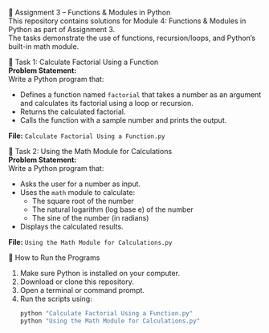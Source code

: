 📘 Assignment 3 – Functions & Modules in Python  
This repository contains solutions for Module 4: Functions & Modules in Python as part of Assignment 3.  
The tasks demonstrate the use of functions, recursion/loops, and Python’s built-in math module.

🧮 Task 1: Calculate Factorial Using a Function  
**Problem Statement:**  
Write a Python program that:

- Defines a function named `factorial` that takes a number as an argument and calculates its factorial using a loop or recursion.  
- Returns the calculated factorial.  
- Calls the function with a sample number and prints the output.  

**File:** `Calculate Factorial Using a Function.py`

📐 Task 2: Using the Math Module for Calculations  
**Problem Statement:**  
Write a Python program that:

- Asks the user for a number as input.  
- Uses the `math` module to calculate:  
  - The square root of the number  
  - The natural logarithm (log base e) of the number  
  - The sine of the number (in radians)  
- Displays the calculated results.  

**File:** `Using the Math Module for Calculations.py`

🚀 How to Run the Programs  
1. Make sure Python is installed on your computer.  
2. Download or clone this repository.  
3. Open a terminal or command prompt.  
4. Run the scripts using:  
   ```bash
   python "Calculate Factorial Using a Function.py"
   python "Using the Math Module for Calculations.py"
